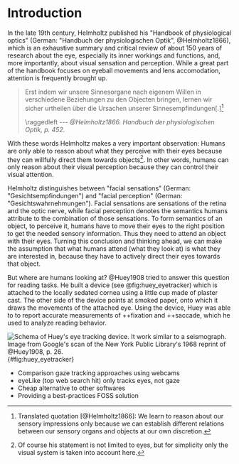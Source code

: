 # Introduction

In the late 19th century, Helmholtz published his "Handbook of physiological
optics" (German: "Handbuch der physiologischen Optik", @Helmholtz1866), which is an
exhaustive summary and critical review of about 150 years of research about the
eye, especially its inner workings and functions, and, more importantly, about
visual sensation and perception. While a great part of the handbook focuses
on eyeball movements and lens accomodation, attention is frequently brought
up.

> Erst indem wir unsere Sinnesorgane nach eigenem Willen in verschiedene
> Beziehungen zu den Objecten bringen, lernen wir sicher urtheilen über die
> Ursachen unserer Sinnesempfindungen\[.\][^translationhelmholtz]
>
> \raggedleft --- <cite>@Helmholtz1866. Handbuch der physiologischen Optik,
> p. 452.</cite>

[^translationhelmholtz]: Translated quotation [@Helmholtz1866]: We learn to
  reason about our sensory impressions only because we can establish different
  relations between our sensory organs and objects at our own discretion.

With these words Helmholtz makes a very important observation: Humans are
only able to reason about what they perceive with their eyes because they
can willfully direct them towards objects[^othersensors]. In other words,
humans can only reason about their visual perception because they can control
their visual attention.

[^othersensors]: Of course his statement is not limited to eyes, but for
  simplicity only the visual system is taken into account here.

Helmholtz distinguishes between "facial sensations" (German:
"Gesichtsempfindungen") and "facial perception" (German:
"Gesichtswahrnehmungen"). Facial sensations are sensations of the retina and
the optic nerve, while facial perception denotes the semantics humans attribute
to the combination of those sensations. To form semantics of an object, to
perceive it, humans have to move their eyes to the right position to get the
needed sensory information. Thus they need to attend an object with their eyes.
Turning this conclusion and thinking ahead, we can make the assumption that
what humans attend (what they look at) is what they are interested in, because
they have to actively direct their eyes towards that object.

But where are humans looking at? @Huey1908 tried to answer this question for
reading tasks. He built a device (see @fig:huey_eyetracker) which is attached to
the locally sedated cornea using a little cup made of plaster cast. The other
side of the device points at smoked paper, onto which it draws the movements of
the attached eye. Using the device, Huey was able to to report accurate
measurements of ++fixation and ++saccade, which he used to analyze reading behavior.

![Schema of Huey's eye tracking device. It work similar to a seismograph.
Image from Google's scan of the New York Public Library's 1968 reprint of
@Huey1908, p. 26.](huey_eyetracker.png){#fig:huey_eyetracker}


- Comparison gaze tracking approaches using webcams
- eyeLike (top web search hit) only tracks eyes, not gaze
- Cheap alternative to other softwares
- Providing a best-practices FOSS solution
